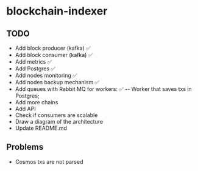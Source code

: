 # blockchain-indexer

## TODO

- Add block producer (kafka) ✅
- Add block consumer (kafka) ✅
- Add metrics ✅
- Add Postgres ✅
- Add nodes monitoring ✅
- Add nodes backup mechanism ✅
- Add queues with Rabbit MQ for workers: ✅
    -- Worker that saves txs in Postgres;
- Add more chains
- Add API
- Check if consumers are scalable
- Draw a diagram of the architecture
- Update README.md

## Problems

- Cosmos txs are not parsed
